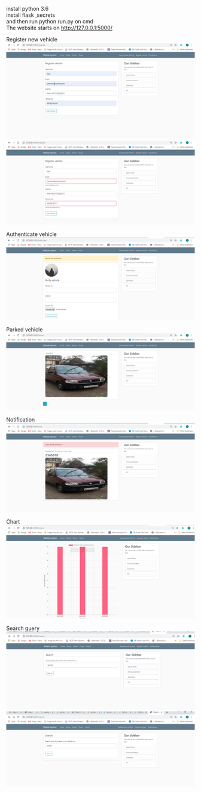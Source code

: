 install python 3.6  
install flask ,secrets  
and then run python run.py on cmd  
The website starts on http://127.0.0.1:5000/  
  
Register new vehicle    
<img src="images/1.PNG" alt="My cool logo"/>    
<img src="images/2.PNG" alt="My cool logo"/>  
  
Authenticate vehicle      
<img src="images/4.PNG" alt="My cool logo"/>  

Parked vehicle      
<img src="images/3.PNG" alt="My cool logo"/>     

Notification       
<img src="images/5.PNG" alt="My cool logo"/>     

Chart
<img src="images/7.PNG" alt="My cool logo"/>     

Search query
<img src="images/10.PNG" alt="My cool logo"/>     
<img src="images/11.PNG" alt="My cool logo"/>     

